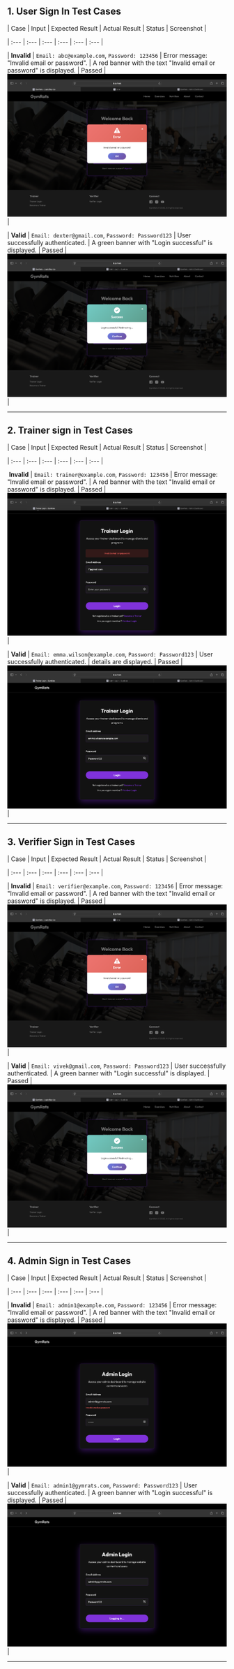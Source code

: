 ## 1. User Sign In Test Cases 



 | Case | Input | Expected Result | Actual Result | Status | Screenshot | 

 | :--- | :--- | :--- | :--- | :--- | :--- | 

 | **Invalid** | `Email: abc@example.com`, `Password: 123456` | Error message: "Invalid email or password". | A red banner with the text "Invalid email or password" is displayed. | Passed | ![Invalid Signin Case](test_plan/user_login_error.png) | 

 | **Valid** | `Email: dexter@gmail.com`, `Password: Password123` | User successfully authenticated. | A green banner with "Login successful" is displayed. | Passed | ![Valid Signin Case](test_plan/user_login_correct.png) | 



 --- 



 ## 2. Trainer sign in Test Cases 



 | Case | Input | Expected Result | Actual Result | Status | Screenshot | 

 | :--- | :--- | :--- | :--- | :--- | :--- | 

  **Invalid** | `Email: trainer@example.com`, `Password: 123456` | Error message: "Invalid email or password". | A red banner with the text "Invalid email or password" is displayed. | Passed | ![Invalid Signin Case](test_plan/trainer_login_error.png) | 

 | **Valid** | `Email: emma.wilson@example.com`, `Password: Password123` | User successfully authenticated. | details are displayed. | Passed | ![Valid Signin Case](test_plan/trainer_login_correct.png) | 

 --- 



 ## 3. Verifier Sign in Test Cases 



 | Case | Input | Expected Result | Actual Result | Status | Screenshot | 

 | :--- | :--- | :--- | :--- | :--- | :--- | 

 | **Invalid** | `Email: verifier@example.com`, `Password: 123456` | Error message: "Invalid email or password". | A red banner with the text "Invalid email or password" is displayed. | Passed | ![Invalid Signin Case](test_plan/user_login_error.png) | 

 | **Valid** | `Email: vivek@gmail.com`, `Password: Password123` | User successfully authenticated. | A green banner with "Login successful" is displayed. | Passed | ![Valid Signin Case](test_plan/user_login_correct.png) | 



 --- 



 ## 4. Admin Sign in Test Cases 



 | Case | Input | Expected Result | Actual Result | Status | Screenshot | 

 | :--- | :--- | :--- | :--- | :--- | :--- | 

 | **Invalid** | `Email: admin1@example.com`, `Password: 123456` | Error message: "Invalid email or password". | A red banner with the text "Invalid email or password" is displayed. | Passed | ![Invalid Signin Case](test_plan/admin_login_error.png) | 

 | **Valid** | `Email: admin1@gymrats.com`, `Password: Password123` | User successfully authenticated. | A green banner with "Login successful" is displayed. | Passed | ![Valid Signin Case](test_plan/admin_login_correct.png) | 

 ---


